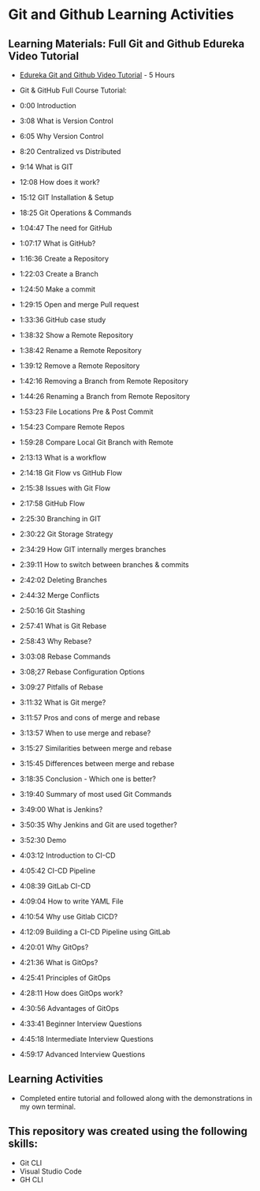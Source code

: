 # Git and Github Learning Activities

## Learning Materials: Full Git and Github Edureka Video Tutorial

- [Edureka Git and Github Video Tutorial](https://www.youtube.com/live/KMOmw19ZCGs?si=cSY36aYlFqQ4OJ3H) - 5 Hours

- Git & GitHub  Full Course Tutorial:
- 0:00 Introduction
- 3:08 What is Version Control
- 6:05 Why Version Control
- 8:20 Centralized vs Distributed
- 9:14 What is GIT
- 12:08 How does it work?
- 15:12 GIT Installation & Setup
- 18:25 Git Operations & Commands
- 1:04:47 The need for GitHub
- 1:07:17 What is GitHub?
- 1:16:36 Create a Repository
- 1:22:03 Create a Branch
- 1:24:50 Make a commit
- 1:29:15 Open and merge Pull request
- 1:33:36 GitHub case study
- 1:38:32 Show a Remote Repository
- 1:38:42 Rename a Remote Repository
- 1:39:12 Remove a Remote Repository
- 1:42:16 Removing a Branch from Remote Repository
- 1:44:26 Renaming a Branch from Remote Repository
- 1:53:23 File Locations Pre & Post Commit
- 1:54:23 Compare Remote Repos
- 1:59:28 Compare Local Git Branch with Remote
- 2:13:13 What is a workflow
- 2:14:18 Git Flow vs GitHub Flow
- 2:15:38 Issues with Git Flow
- 2:17:58 GitHub Flow
- 2:25:30 Branching in GIT
- 2:30:22 Git Storage Strategy
- 2:34:29 How GIT internally merges branches
- 2:39:11 How to switch between branches & commits
- 2:42:02 Deleting Branches
- 2:44:32 Merge Conflicts
- 2:50:16 Git Stashing
- 2:57:41 What is Git Rebase
- 2:58:43 Why Rebase?
- 3:03:08 Rebase Commands
- 3:08;27 Rebase Configuration Options
- 3:09:27 Pitfalls of Rebase 
- 3:11:32 What is Git merge?
- 3:11:57 Pros and cons of merge and rebase
- 3:13:57 When to use merge and rebase?
- 3:15:27 Similarities between merge and rebase
- 3:15:45 Differences between merge and rebase
- 3:18:35 Conclusion - Which one is better?
- 3:19:40 Summary of most used Git Commands
- 3:49:00 What is Jenkins?
- 3:50:35 Why Jenkins and Git are used together?
- 3:52:30 Demo
- 4:03:12 Introduction to CI-CD
- 4:05:42 CI-CD Pipeline
- 4:08:39 GitLab CI-CD
- 4:09:04 How to write YAML File
- 4:10:54 Why use Gitlab CICD?
- 4:12:09 Building a CI-CD Pipeline using GitLab
- 4:20:01 Why GitOps?
- ​4:21:36 What is GitOps?
- 4:25:41 Principles of GitOps
- 4:28:11 How does GitOps work?
- ​4:30:56 Advantages of GitOps
- 4:33:41 Beginner Interview Questions
- 4:45:18 Intermediate Interview Questions
- ​4:59:17 Advanced Interview Questions

## Learning Activities

- Completed entire tutorial and followed along with the demonstrations in my own terminal.

## This repository was created using the following skills:

- Git CLI
- Visual Studio Code
- GH CLI

